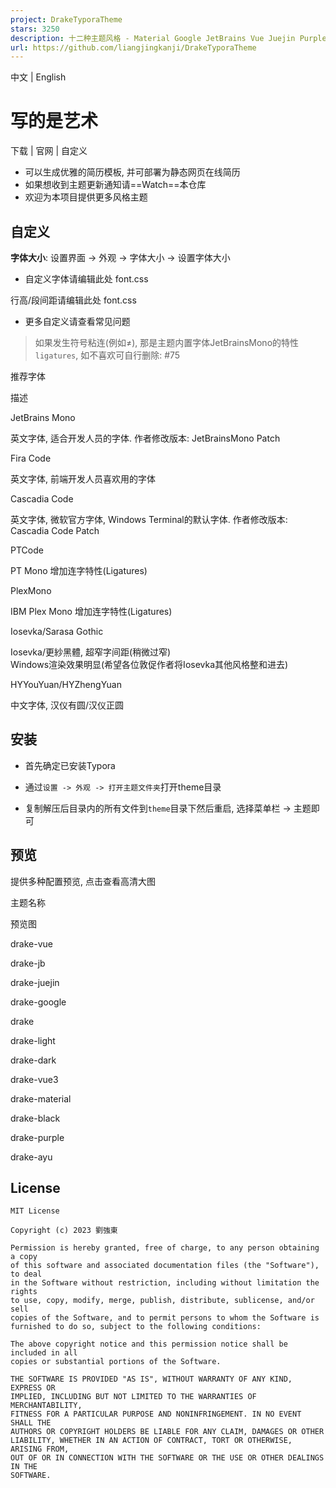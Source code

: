 ```yaml
---
project: DrakeTyporaTheme
stars: 3250
description: 十二种主题风格 - Material Google JetBrains Vue Juejin Purple Ayu Dark
url: https://github.com/liangjingkanji/DrakeTyporaTheme
---
```


中文 | English

写的是艺术
=====

  
  
下载 | 官网 | 自定义  

  

-   可以生成优雅的简历模板, 并可部署为静态网页在线简历
-   如果想收到主题更新通知请==Watch==本仓库
-   欢迎为本项目提供更多风格主题

自定义
---

**字体大小**: 设置界面 -> 外观 -> 字体大小 -> 设置字体大小

-   自定义字体请编辑此处 font.css

行高/段间距请编辑此处 font.css

-   更多自定义请查看常见问题

  

> 如果发生符号粘连(例如≠), 那是主题内置字体JetBrainsMono的特性`ligatures`, 如不喜欢可自行删除: #75

  

推荐字体

描述

JetBrains Mono

英文字体, 适合开发人员的字体. 作者修改版本: JetBrainsMono Patch

Fira Code

英文字体, 前端开发人员喜欢用的字体

Cascadia Code

英文字体, 微软官方字体, Windows Terminal的默认字体. 作者修改版本: Cascadia Code Patch

PTCode

PT Mono 增加连字特性(Ligatures)

PlexMono

IBM Plex Mono 增加连字特性(Ligatures)

Iosevka/Sarasa Gothic

Iosevka/更紗黑體, 超窄字间距(稍微过窄)  
Windows渲染效果明显(希望各位敦促作者将Iosevka其他风格整和进去)

HYYouYuan/HYZhengYuan

中文字体, 汉仪有圆/汉仪正圆

安装
--

-   首先确定已安装Typora
    
-   通过`设置 -> 外观 -> 打开主题文件夹`打开theme目录
    
-   复制解压后目录内的所有文件到`theme`目录下然后重启, 选择菜单栏 -> 主题即可
    

预览
--

提供多种配置预览, 点击查看高清大图

主题名称

预览图

drake-vue

drake-jb

drake-juejin

drake-google

drake

drake-light

drake-dark

drake-vue3

drake-material

drake-black

drake-purple

drake-ayu

License
-------

```
MIT License

Copyright (c) 2023 劉強東

Permission is hereby granted, free of charge, to any person obtaining a copy
of this software and associated documentation files (the "Software"), to deal
in the Software without restriction, including without limitation the rights
to use, copy, modify, merge, publish, distribute, sublicense, and/or sell
copies of the Software, and to permit persons to whom the Software is
furnished to do so, subject to the following conditions:

The above copyright notice and this permission notice shall be included in all
copies or substantial portions of the Software.

THE SOFTWARE IS PROVIDED "AS IS", WITHOUT WARRANTY OF ANY KIND, EXPRESS OR
IMPLIED, INCLUDING BUT NOT LIMITED TO THE WARRANTIES OF MERCHANTABILITY,
FITNESS FOR A PARTICULAR PURPOSE AND NONINFRINGEMENT. IN NO EVENT SHALL THE
AUTHORS OR COPYRIGHT HOLDERS BE LIABLE FOR ANY CLAIM, DAMAGES OR OTHER
LIABILITY, WHETHER IN AN ACTION OF CONTRACT, TORT OR OTHERWISE, ARISING FROM,
OUT OF OR IN CONNECTION WITH THE SOFTWARE OR THE USE OR OTHER DEALINGS IN THE
SOFTWARE.
```
